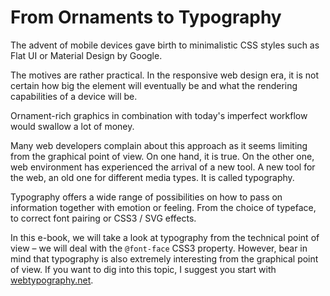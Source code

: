 From Ornaments to Typography
============================

The advent of mobile devices gave birth to minimalistic CSS styles such as Flat
UI or Material Design by Google.

The motives are rather practical. In the responsive web design era, it is not
certain how big the element will eventually be and what the rendering
capabilities of a device will be.

Ornament-rich graphics in combination with today's imperfect workflow would
swallow a lot of money.

Many web developers complain about this approach as it seems limiting from the
graphical point of view. On one hand, it is true. On the other one, web
environment has experienced the arrival of a new tool. A new tool for the web,
an old one for different media types. It is called typography.

Typography offers a wide range of possibilities on how to pass on information
together with emotion or feeling. From the choice of typeface, to correct font
pairing or CSS3 / SVG effects.

In this e-book, we will take a look at typography from the technical point of
view – we will deal with the `@font-face` CSS3 property. However, bear in mind
that typography is also extremely interesting from the graphical point of view.
If you want to dig into this topic, I suggest you start with
[webtypography.net](http://webtypography.net/).
